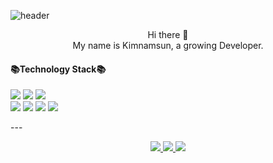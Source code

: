 
![header](https://capsule-render.vercel.app/api?type=wave&color=auto&height=300&section=header&text=kimnamsun();&fontSize=90)


<p align='center'>
Hi there 👋
<br>
My name is Kimnamsun, a growing Developer.
</p>



<p align='center'>
<h4>📚Technology Stack📚</h4>

<img src="https://img.shields.io/badge/-JAVA-red"/> <img src="https://img.shields.io/badge/-Javascript-yellow"/> <img src="https://shields.io/badge/-HTML/CSS-ff69b4"/>
<br>
<img src="https://img.shields.io/badge/-Oracle-327da8"/> <img src="https://img.shields.io/badge/-MySql-006F8C"/> <img src="https://img.shields.io/badge/-Spring-brightgreen"/>
<img src="https://img.shields.io/badge/-Git-black"/>
</p>
---
<p align='center'>
  <a href="https://velog.io/@nsunny0908">
    <img src="https://img.shields.io/badge/Tech%20Blog-11B48A?style=flat-square&logo=Vimeo&logoColor=white"/>
  </a>
  <a href="http://kimnamsun.github.io/">
    <img src="https://img.shields.io/badge/GitHub%20Blog-181717?style=flat-square&logo=GitHub&logoColor=white"/>
  </a>
  <a href="https://www.notion.so/namsun-Kim-3e32988d63aa4845b131edb4fd522b6a">
    <img src="https://img.shields.io/badge/portfolio-6E519D?style=flat-square&logo=Notion&logoColor=white"/>
  </a>
</p>

